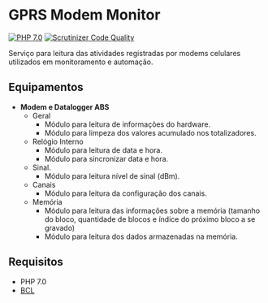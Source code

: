 # GPRS Modem Monitor

[![PHP 7.0](https://img.shields.io/badge/PHP-%3E%3D%207.0-8892BF.svg)](https://php.net/)
[![Scrutinizer Code Quality](https://scrutinizer-ci.com/g/balmanth/GPRS-Modem-Monitor/badges/quality-score.png?b=develop)](https://scrutinizer-ci.com/g/balmanth/GPRS-Modem-Monitor/?branch=develop)

Serviço para leitura das atividades registradas por modems celulares utilizados em monitoramento e automação.

## Equipamentos
* **Modem e Datalogger ABS**
  + Geral
    * Módulo para leitura de informações do hardware.
    * Módulo para limpeza dos valores acumulado nos totalizadores.
  + Relógio Interno
    * Módulo para leitura de data e hora.
    * Módulo para sincronizar data e hora.
  + Sinal.
    * Módulo para leitura nível de sinal (dBm).
  + Canais
    * Módulo para leitura da configuração dos canais.
  + Memória
    * Módulo para leitura das informações sobre a memória (tamanho do bloco, quantidade de blocos e índice do próximo bloco a se gravado)
    * Módulo para leitura dos dados armazenadas na memória.

## Requisitos
+ PHP 7.0
+ [BCL](https://github.com/balmanth/BCL)

